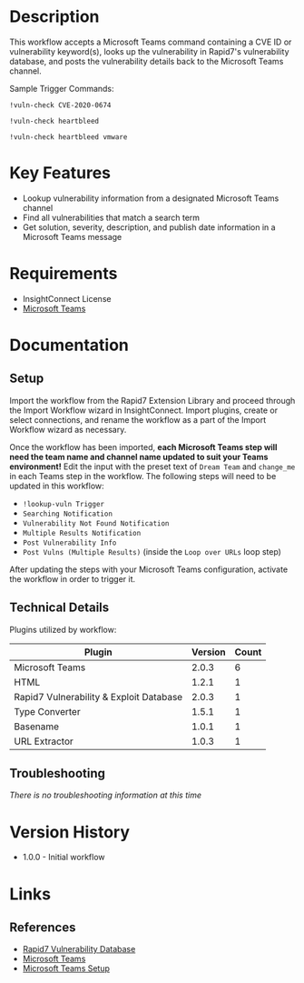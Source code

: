 # Description

This workflow accepts a Microsoft Teams command containing a CVE ID or vulnerability keyword(s), looks up the vulnerability in Rapid7's vulnerability database, and posts the vulnerability details back to the Microsoft Teams channel.

Sample Trigger Commands:

`!vuln-check CVE-2020-0674`

`!vuln-check heartbleed`

`!vuln-check heartbleed vmware`


# Key Features

* Lookup vulnerability information from a designated Microsoft Teams channel
* Find all vulnerabilities that match a search term
* Get solution, severity, description, and publish date information in a Microsoft Teams message

# Requirements

* InsightConnect License
* [Microsoft Teams](https://insightconnect.help.rapid7.com/docs/microsoft-teams)

# Documentation

## Setup

Import the workflow from the Rapid7 Extension Library and proceed through the Import Workflow wizard in InsightConnect. Import plugins, create or select connections, and rename the workflow as a part of the Import Workflow wizard as necessary.

Once the workflow has been imported, **each Microsoft Teams step will need the team name and channel name updated to suit your Teams environment!** Edit the input with the preset text of `Dream Team` and `change_me` in each Teams step in the workflow. The following steps will need to be updated in this workflow:
* `!lookup-vuln Trigger`
* `Searching Notification`
* `Vulnerability Not Found Notification`
* `Multiple Results Notification`
* `Post Vulnerability Info`
* `Post Vulns (Multiple Results)` (inside the `Loop over URLs` loop step)

After updating the steps with your Microsoft Teams configuration, activate the workflow in order to trigger it.

## Technical Details

Plugins utilized by workflow:

|Plugin|Version|Count|
|----|----|--------|
|Microsoft Teams|2.0.3|6|
|HTML|1.2.1|1|
|Rapid7 Vulnerability & Exploit Database|2.0.3|1|
|Type Converter|1.5.1|1|
|Basename|1.0.1|1|
|URL Extractor|1.0.3|1|

## Troubleshooting

_There is no troubleshooting information at this time_

# Version History

* 1.0.0 - Initial workflow

# Links

## References

* [Rapid7 Vulnerability Database](https://www.rapid7.com/db)
* [Microsoft Teams](https://teams.microsoft.com)
* [Microsoft Teams Setup](https://insightconnect.help.rapid7.com/docs/microsoft-teams)
